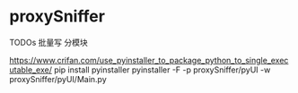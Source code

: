 # proxySniffer

TODOs
批量写
分模块


https://www.crifan.com/use_pyinstaller_to_package_python_to_single_executable_exe/
pip install pyinstaller
pyinstaller -F -p proxySniffer/pyUI -w proxySniffer/pyUI/Main.py